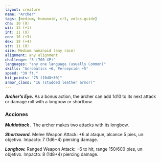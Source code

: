 ```yaml
---
layout: creature
name: "Archer"
tags: [medium, humanoid, cr3, volos-guide]
cha: 10 (0)
wis: 13 (+1)
int: 11 (0)
con: 16 (+3)
dex: 18 (+4)
str: 11 (0)
size: Medium humanoid (any race)
alignment: any alignment
challenge: "3 (700 XP)"
languages: "any one language (usually Common)"
skills: "Acrobatics +6, Percepción +5"
speed: "30 ft."
hit_points: "75 (10d8+30)"
armor_class: "16 (studded leather armor)"
---
```


***Archer's Eye.*** As a bonus action, the archer can add 1d10 to its next attack or damage roll with a longbow or shortbow.

### Acciones

***Multiattack .*** The archer makes two attacks with its longbow.

***Shortsword.*** Melee Weapon Attack: +6 al ataque, alcance 5 pies, un objetivo. Impacto: 7 (1d6+4) piercing damage.

***Longbow.*** Ranged Weapon Attack: +6 to hit, range 150/600 pies, un objetivo. Impacto: 8 (1d8+4) piercing damage.